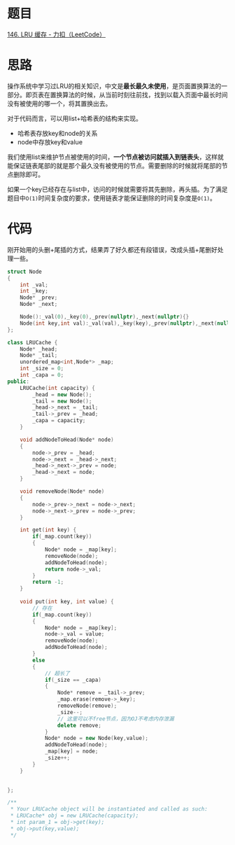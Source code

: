 


# 题目

[146. LRU 缓存 - 力扣（LeetCode）](https://leetcode.cn/problems/lru-cache/description/?envType=study-plan-v2&envId=top-100-liked)

# 思路

操作系统中学习过LRU的相关知识，中文是**最长最久未使用**，是页面置换算法的一部分。即页表在置换算法的时候，从当前时刻往前找，找到以载入页面中最长时间没有被使用的哪一个，将其置换出去。

对于代码而言，可以用list+哈希表的结构来实现。

* 哈希表存放key和node的关系
* node中存放key和value

我们使用list来维护节点被使用的时间，**一个节点被访问就插入到链表头**，这样就能保证链表尾部的就是那个最久没有被使用的节点。需要删除的时候就将尾部的节点删除即可。

如果一个key已经存在与list中，访问的时候就需要将其先删除，再头插。为了满足题目中`O(1)`时间复杂度的要求，使用链表才能保证删除的时间复杂度是`O(1)`。

# 代码

刚开始用的头删+尾插的方式，结果弄了好久都还有段错误，改成头插+尾删好处理一些。

```cpp
struct Node
{
    int _val;
    int _key;
    Node* _prev;
    Node* _next;

    Node():_val(0),_key(0),_prev(nullptr),_next(nullptr){}
    Node(int key,int val):_val(val),_key(key),_prev(nullptr),_next(nullptr){}
};

class LRUCache {
    Node* _head;
    Node* _tail;
    unordered_map<int,Node*> _map;
    int _size = 0;
    int _capa = 0;
public:
    LRUCache(int capacity) {
        _head = new Node();
        _tail = new Node();
        _head->_next = _tail;
        _tail->_prev = _head;
        _capa = capacity;
    }

	void addNodeToHead(Node* node)
    {
        node->_prev = _head;
        node->_next = _head->_next;
        _head->_next->_prev = node;
        _head->_next = node;
    }

    void removeNode(Node* node)
    {
        node->_prev->_next = node->_next;
        node->_next->_prev = node->_prev;
    }

    int get(int key) {
        if(_map.count(key))
        {
            Node* node = _map[key];
            removeNode(node);
            addNodeToHead(node);
            return node->_val;
        }
        return -1;
    }
    
    void put(int key, int value) {
        // 存在
        if(_map.count(key))
        {
            Node* node = _map[key];
            node->_val = value;
            removeNode(node);
            addNodeToHead(node);
        }
        else
        {
            // 超长了
            if(_size == _capa)
            {
                Node* remove = _tail->_prev;
                _map.erase(remove->_key);
                removeNode(remove);
                _size--;
                // 这里可以不free节点，因为OJ不考虑内存泄漏
                delete remove;
            }
            Node* node = new Node(key,value);
            addNodeToHead(node);
            _map[key] = node;
            _size++;
        }
    }

    
};

/**
 * Your LRUCache object will be instantiated and called as such:
 * LRUCache* obj = new LRUCache(capacity);
 * int param_1 = obj->get(key);
 * obj->put(key,value);
 */
```



